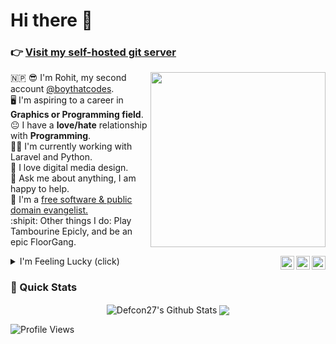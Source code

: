 # Hi there :wave:

### 👉 [Visit my self-hosted git server](https://git.sairashgautam.com.np/explore/repos)

<a href="https://www.gnu.org">
	<img width=280 align="right" src='https://thumbs.gfycat.com/GleamingDisgustingFinch-size_restricted.gif' align='left'>
</a>

🇳🇵
:sunglasses:  I'm Rohit, my second account <a href="https://github.com/boythatcodes">@boythatcodes</a>.<br>
:desktop_computer: I'm aspiring to a career in **Graphics or Programming field**.<br>
:neutral_face: I have a **love/hate** relationship with **Programming**.<br>
:man_technologist: I'm currently working with Laravel and Python.<br>
📐 I love digital media design.<br>
💬 Ask me about anything, I am happy to help.<br>
💝 I'm a <a href="https://github.com/you-create/reveal-init/wiki/Supporting-the-Public-Domain">free software & public domain evangelist.</a><br>
:shipit: Other things I do: Play Tambourine Epicly, and be an epic FloorGang.<br>






<a href="#" target="_blank" rel="nofollow"><img align="right" alt="Sairash's Twitter" width="22px" src="https://cdn.jsdelivr.net/npm/simple-icons@v3/icons/twitter.svg" /></a><a href="#" target="_blank" rel="nofollow"><img align="right" alt="Sairash's Facebook" width="22px" src="https://cdn.jsdelivr.net/npm/simple-icons@v3/icons/facebook.svg" /></a><a href="https://www.instagram.com/cyrus.gautam" target="_blank" rel="nofollow"><img align="right" alt="Sairash's Insta" width="22px" src="https://cdn.jsdelivr.net/npm/simple-icons@v3/icons/instagram.svg" /></a>


<p></p>

<details>
	<summary>I'm Feeling Lucky (click)</summary>
	<b><i>Meet My Fable Town's King!</i></b> :rainbow:
	<img src="https://i.ibb.co/wpjXtGb/my-Fable-Town.png">
</details>


### 🚀 Quick Stats
<p align="center">
<img align="center" src="https://github-readme-stats.vercel.app/api?username=sairash&show_icons=true&line_height=21" alt="Defcon27's Github Stats" />
<img align="center" src="https://github-readme-stats.vercel.app/api/top-langs/?username=sairash&theme=default&line_height=27&layout=compact" />
</p>


![Profile Views](https://komarev.com/ghpvc/?username=sairash)

